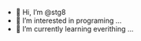 - 👋 Hi, I’m @stg8
- 👀 I’m interested in programing ...
- 🌱 I’m currently learning everithing ...

<!---
stg8/stg8 is a ✨ special ✨ repository because its `README.md` (this file) appears on your GitHub profile.
You can click the Preview link to take a look at your changes.
--->
